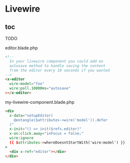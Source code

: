# Livewire

## toc

TODO

editor.blade.php

```html
<!--
  In your livewire component you could add an
  autosave method to handle saving the content
  from the editor every 10 seconds if you wanted
-->
<x-editor
  wire:model="foo"
  wire:poll.10000ms="autosave"
></x-editor>
```

my-livewire-component.blade.php

```html
<div
  x-data="setupEditor(
    @entangle($attributes->wire('model')).defer
  )"
  x-init="() => init($refs.editor)"
  x-on:click.away="inFocus = false;"
  wire:ignore
  {{ $attributes->whereDoesntStartWith('wire:model') }}
>
  <div x-ref="editor"></div>
</div>
```
